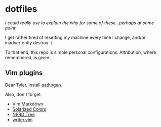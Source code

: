 dotfiles
========
*I could really use to explain the why for some of these...perhaps at some point*

I get rather tired of resetting my machine every time I change, and/or inadvertently destroy it.

To that end, this repo is simple personal configurations.  Attribution, where remembered, is given.

Vim plugins
-----------

Dear Tyler, install [pathogen](https://github.com/tpope/vim-pathogen).

Also, don't forget:

* [Vim Markdown](https://github.com/plasticboy/vim-markdown)
* [Solarized Colors](https://github.com/altercation/vim-colors-solarized)
* [NERD Tree](https://github.com/scrooloose/nerdtree)
* [writer.vim](https://github.com/dsanson/writer.vim)